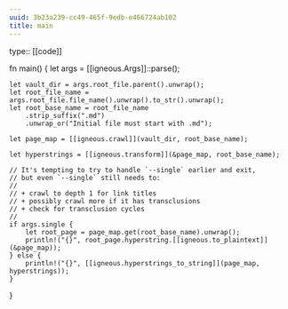 ```yaml
---
uuid: 3b23a239-cc49-465f-9edb-e466724ab102
title: main
---
```


type:: [[code]]

fn main() {
    let args = [[igneous.Args]]::parse();

    let vault_dir = args.root_file.parent().unwrap();
    let root_file_name = args.root_file.file_name().unwrap().to_str().unwrap();
    let root_base_name = root_file_name
        .strip_suffix(".md")
        .unwrap_or("Initial file must start with .md");

    let page_map = [[igneous.crawl]](vault_dir, root_base_name);

    let hyperstrings = [[igneous.transform]](&page_map, root_base_name);

    // It's tempting to try to handle `--single` earlier and exit,
    // but even `--single` still needs to:
    //
    // + crawl to depth 1 for link titles
    // + possibly crawl more if it has transclusions
    // + check for transclusion cycles
    //
    if args.single {
        let root_page = page_map.get(root_base_name).unwrap();
        println!("{}", root_page.hyperstring.[[igneous.to_plaintext]](&page_map));
    } else {
        println!("{}", [[igneous.hyperstrings_to_string]](page_map, hyperstrings));
    }
}